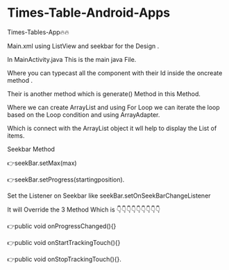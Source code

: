 # Times-Table-Android-Apps
Times-Tables-App🔥🔥

Main.xml using ListView and seekbar for the Design .

In MainActivity.java This is the main java File.

Where you can typecast all the component with their Id inside the oncreate method .

Their is another method which is generate() Method in this Method.

Where we can create ArrayList and using For Loop we can iterate the loop based on the Loop condition and using ArrayAdapter.

Which is connect with the ArrayList object it wll help to display the List of items.



Seekbar Method

👉seekBar.setMax(max)

👉seekBar.setProgress(startingposition).


Set the Listener on Seekbar like seekBar.setOnSeekBarChangeListener

It will Override the 3 Method Which is 👇👇👇👇👇👇👇👇👇

👉public void onProgressChanged(){}

👉public void onStartTrackingTouch(){}

👉public void onStopTrackingTouch(){}.

